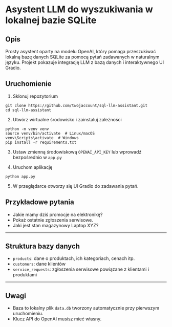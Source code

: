 # Asystent LLM do wyszukiwania w lokalnej bazie SQLite

## Opis
Prosty asystent oparty na modelu OpenAI, który pomaga przeszukiwać lokalną bazę danych SQLite za pomocą pytań zadawanych w naturalnym języku. 
Projekt pokazuje integrację LLM z bazą danych i interaktywnego UI Gradio.

## Uruchomienie

1. Sklonuj repozytorium

```
git clone https://github.com/twojaccount/sql-llm-assistant.git
cd sql-llm-assistant
```

2. Utwórz wirtualne środowisko i zainstaluj zależności

```
python -m venv venv
source venv/bin/activate  # Linux/macOS
venv\Scripts\activate  # Windows
pip install -r requirements.txt
```

3. Ustaw zmienną środowiskową `OPENAI_API_KEY` lub wprowadź bezpośrednio w `app.py`

4. Uruchom aplikację

```
python app.py
```

5. W przeglądarce otworzy się UI Gradio do zadawania pytań.

## Przykładowe pytania

- Jakie mamy dziś promocje na elektronikę?
- Pokaż ostatnie zgłoszenia serwisowe.
- Jaki jest stan magazynowy Laptop XYZ?

---

## Struktura bazy danych

- `products`: dane o produktach, ich kategoriach, cenach itp.
- `customers`: dane klientów
- `service_requests`: zgłoszenia serwisowe powiązane z klientami i produktami

---

## Uwagi

- Baza to lokalny plik `data.db` tworzony automatycznie przy pierwszym uruchomieniu.
- Klucz API do OpenAI musisz mieć własny.
```